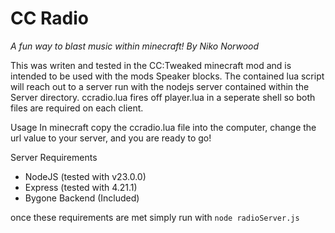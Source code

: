 # CC Radio
*A fun way to blast music within minecraft!*
*By Niko Norwood*

This was writen and tested in the CC:Tweaked minecraft mod and is intended to be used with the mods Speaker blocks. The contained lua script will reach out to a server run with the nodejs server contained within the Server directory. ccradio.lua fires off player.lua in a seperate shell so both files are required on each client.

Usage
 In minecraft copy the ccradio.lua file into the computer, change the url value to your server, and you are ready to go!

Server Requirements
* NodeJS (tested with v23.0.0)
* Express (tested with 4.21.1)
* Bygone Backend (Included)

once these requirements are met simply run with `node radioServer.js`
